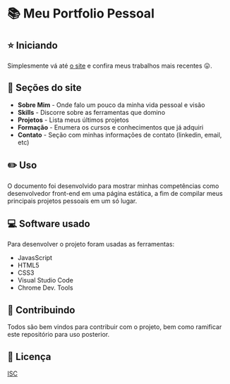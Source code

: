 # :books: Meu Portfolio Pessoal

## :star: Iniciando

Simplesmente vá até [o site](https://bruno-slv.github.io) e confira meus trabalhos mais recentes :stuck_out_tongue:.

## :ledger: Seções do site

* **Sobre Mim** - Onde falo um pouco da minha vida pessoal e visão
* **Skills** - Discorre sobre as ferramentas que domino
* **Projetos** - Lista meus últimos projetos
* **Formação** - Enumera os cursos e conhecimentos que já adquiri
* **Contato** - Seção com minhas informações de contato (linkedin, email, etc)

## :pencil2: Uso 

O documento foi desenvolvido para mostrar minhas competências como desenvolvedor front-end em uma página estática, a fim de compilar meus principais projetos pessoais em um só lugar.

## 💻 Software usado

Para desenvolver o projeto foram usadas as ferramentas:

* JavasScript
* HTML5
* CSS3
* Visual Studio Code
* Chrome Dev. Tools

## 🤝 Contribuindo

Todos são bem vindos para contribuir com o projeto, bem como ramificar este repositório para uso posterior.

## :page_facing_up: Licença

[ISC](https://opensource.org/licenses/ISC)